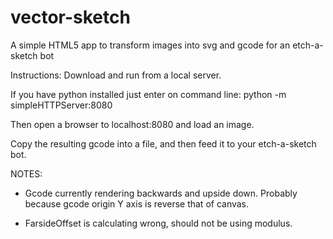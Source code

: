 vector-sketch
=============

A simple HTML5 app to transform images into svg and gcode for an etch-a-sketch bot

Instructions:
Download and run from a local server.

If you have python installed just enter on command line:
python -m simpleHTTPServer:8080

Then open a browser to localhost:8080 and load an image.

Copy the resulting gcode into a file, and then feed it to your etch-a-sketch bot.

NOTES: 

- Gcode currently rendering backwards and upside down. Probably because gcode origin Y axis is reverse that of canvas.

- FarsideOffset is calculating wrong, should not be using modulus.



